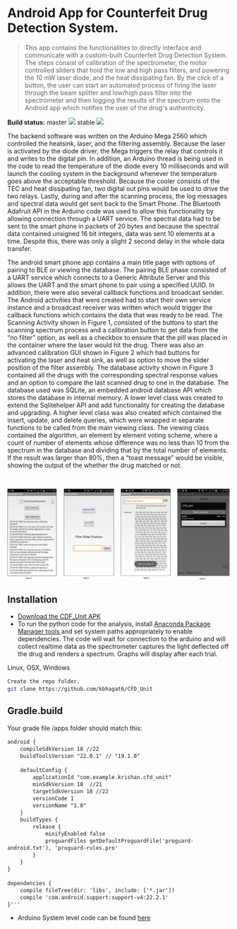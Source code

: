 # Android App for Counterfeit Drug Detection System.
> This app contains the functionalities to directly interface and communicate with a custom-built Counterfeit Drug Detection System. The steps consist of calibration of the spectrometer, the motor controlled sliders that hold the low and high pass filters, and powering the 10 mW laser diode, and the heat dissipating fan. By the click of a button, the user can start an automated process of firing the laser through the beam splitter and low/high pass filter into the spectrometer and then logging the results of the spectrum onto the Android app which notifies the user of the drug's authenticity. 


**Build status:** master ![](https://api.travis-ci.org/owncloud/android.svg?branch=master) stable ![](https://api.travis-ci.org/owncloud/android.svg?branch=stable)
  
  
  The backend software was written on the Arduino Mega 2560 which controlled the heatsink, laser, and the filtering assembly.  Because the laser is activated by the diode driver, the Mega triggers the relay that controls it and writes to the digital pin. In addition, an Arduino thread is being used in the code to read the temperature of the diode every 10 milliseconds and will launch the cooling system in the background whenever the temperature goes above the acceptable threshold. Because the cooler consists of the TEC and heat dissipating fan, two digital out pins would be used to drive the two relays. Lastly, during and after the scanning process, the log messages and spectral data would get sent back to the Smart Phone. The Bluetooth Adafruit API in the Arduino code was used to allow this functionality by allowing connection through a UART service. The spectral data had to be sent to the smart phone in packets of 20 bytes and because the spectral data contained unsigned 16 bit integers, data was sent 10 elements at a time. Despite this, there was only a slight 2 second delay in the whole data transfer. 
  
  The android smart phone app contains a main title page with options of pairing to BLE or viewing the database. The pairing BLE phase consisted of a UART service which connects to a Generic Attribute Server and this allows the UART and the smart phone to pair using a specified UUID. In addition, there were also several callback functions and broadcast sender. The Android activities that were created had to start their own service instance and a broadcast receiver was written which would trigger the callback functions which contains the data that was ready to be read. The Scanning Activity shown in Figure 1, consisted of the buttons to start the scanning spectrum process and a calibration button to get data from the “no filter” option, as well as a checkbox to ensure that the pill was placed in the container where the laser would hit the drug. There was also an advanced calibration GUI shown in Figure 2 which had buttons for activating the laser and heat sink, as well as option to move the slider position of the filter assembly. The database activity shown in Figure 3 contained all the drugs with the corresponding spectral response values and an option to compare the last scanned drug to one in the database. The database used was SQLite, an embedded android database API which stores the database in internal memory. A lower level class was created to extend the Sqlitehelper API and add functionality for creating the database and upgrading. A higher level class was also created which contained the insert, update, and delete queries, which were wrapped in separate functions to be called from the main viewing class. The viewing class contained the algorithm, an element by element voting scheme, where a count of number of elements whose difference was no less than 10 from the spectrum in the database and dividing that by the total number of elements. If the result was larger than 80%, then a “toast message” would be visible, showing the output of the whether the drug matched or not. 

<br>

![](https://raw.githubusercontent.com/kbhagat6/CFD_Unit/master/mainfig.png)
 
## Installation
* <a href="https://github.com/kbhagat6/CFD_Unit/raw/master/app-debug-unaligned.apk" target="_blank">Download the CDF_Unit APK</a>
* To run the python code for the analysis, install <a href="https://docs.continuum.io/anaconda/install"> Anaconda Package Manager tools </a> and set system paths appropriately to enable dependencies. The code will wait for connection to the arduino and will collect realtime data as the spectrometer captures the light deflected off the drug and renders a spectrum. Graphs will display after each trial. 


Linux, OSX, Windows
```sh
Create the repo folder. 
git clone https://github.com/kbhagat6/CFD_Unit
```


## Gradle.build
Your grade file  /apps folder should match this: 
```
android {
    compileSdkVersion 18 //22
    buildToolsVersion "22.0.1" // "19.1.0"

    defaultConfig {
        applicationId "com.example.krishan.cfd_unit"
        minSdkVersion 18  //21
        targetSdkVersion 18 //22
        versionCode 1
        versionName "1.0"
    }
    buildTypes {
        release {
            minifyEnabled false
            proguardFiles getDefaultProguardFile('proguard-android.txt'), 'proguard-rules.pro'
        }
    }
}

dependencies {
    compile fileTree(dir: 'libs', include: ['*.jar'])
    compile 'com.android.support:support-v4:22.2.1'
}'''
```



* Arduino System level code can be found <a href=https://bitbucket.org/kbhagat6/truemed-firmware> here </a>










